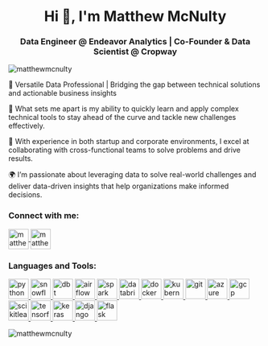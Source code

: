 <h1 align="center">Hi 👋, I'm Matthew McNulty</h1>
<h3 align="center">Data Engineer @ Endeavor Analytics | Co-Founder & Data Scientist @ Cropway</h3>

<p align="left"> <img src="https://komarev.com/ghpvc/?username=matthewmcnulty&label=Profile%20views&color=0e75b6&style=flat" alt="matthewmcnulty" /> </p>

🌟 Versatile Data Professional | Bridging the gap between technical solutions and actionable business insights

🧠 What sets me apart is my ability to quickly learn and apply complex technical tools to stay ahead of the curve and tackle new challenges effectively.

🔎 With experience in both startup and corporate environments, I excel at collaborating with cross-functional teams to solve problems and drive results.

🌍 I’m passionate about leveraging data to solve real-world challenges and deliver data-driven insights that help organizations make informed decisions.

<h3 align="left">Connect with me:</h3>
<p align="left">
<a href="https://linkedin.com/in/matthewmcnulty95" target="blank"><img align="center" src="https://upload.wikimedia.org/wikipedia/commons/thumb/8/81/LinkedIn_icon.svg/108px-LinkedIn_icon.svg.png?20210220164014" alt="matthewmcnulty95" height="40"/> </a>
<a href="https://twitter.com/matthewmcnulty_" target="blank"><img align="center" src="https://upload.wikimedia.org/wikipedia/commons/thumb/6/6f/Logo_of_Twitter.svg/768px-Logo_of_Twitter.svg.png?20220821125553" alt="matthewmcnulty_" height="40"/> </a>
</p>

<h3 align="left">Languages and Tools:</h3>
<p align="left">
<a href="https://www.python.org/" target="_blank" rel="noreferrer"> <img src="https://upload.wikimedia.org/wikipedia/commons/thumb/f/f8/Python_logo_and_wordmark.svg/729px-Python_logo_and_wordmark.svg.png" alt="python" height="40"/> </a>
<a href="https://www.snowflake.com/en/uk/" target="_blank" rel="noreferrer"> <img src="https://upload.wikimedia.org/wikipedia/commons/thumb/f/ff/Snowflake_Logo.svg/276px-Snowflake_Logo.svg.png?20210330073721" alt="snowflake" height="40"/> </a>
<a href="https://www.getdbt.com/" target="_blank" rel="noreferrer"> <img src="https://upload.wikimedia.org/wikipedia/en/thumb/4/48/Data_build_tool_%28dbt%29_logo.svg/1200px-Data_build_tool_%28dbt%29_logo.svg.png" alt="dbt" height="40"/> </a>
<a href="https://airflow.apache.org/" target="_blank" rel="noreferrer"> <img src="https://upload.wikimedia.org/wikipedia/commons/thumb/d/de/AirflowLogo.png/1200px-AirflowLogo.png" alt="airflow" height="40"/> </a>
<a href="https://spark.apache.org/" target="_blank" rel="noreferrer"> <img src="https://upload.wikimedia.org/wikipedia/commons/thumb/f/f3/Apache_Spark_logo.svg/768px-Apache_Spark_logo.svg.png?20210416091439" alt="spark" height="40"/> </a>
<a href="https://www.databricks.com/" target="_blank" rel="noreferrer"> <img src="https://upload.wikimedia.org/wikipedia/commons/6/63/Databricks_Logo.png?20230109143554" alt="databricks" height="40"/> </a>
<a href="https://www.docker.com/" target="_blank" rel="noreferrer"> <img src="https://upload.wikimedia.org/wikipedia/commons/thumb/4/4e/Docker_%28container_engine%29_logo.svg/915px-Docker_%28container_engine%29_logo.svg.png" alt="docker" height="40"/> </a>
<a href="https://kubernetes.io/" target="_blank" rel="noreferrer"> <img src="https://upload.wikimedia.org/wikipedia/commons/thumb/6/67/Kubernetes_logo.svg/1200px-Kubernetes_logo.svg.png" alt="kubernetes" height="40"/> </a>
<a href="https://git-scm.com/" target="_blank" rel="noreferrer"> <img src="https://upload.wikimedia.org/wikipedia/commons/thumb/e/e0/Git-logo.svg/768px-Git-logo.svg.png?20160811101906" alt="git" height="40"/> </a>
<a href="https://azure.microsoft.com/en-gb/" target="_blank" rel="noreferrer"> <img src="https://upload.wikimedia.org/wikipedia/commons/thumb/a/a8/Microsoft_Azure_Logo.svg/281px-Microsoft_Azure_Logo.svg.png" alt="azure" height="40"/> </a> 
<a href="https://cloud.google.com/" target="_blank" rel="noreferrer"> <img src="https://upload.wikimedia.org/wikipedia/commons/thumb/5/51/Google_Cloud_logo.svg/768px-Google_Cloud_logo.svg.png" alt="gcp" height="40"/> </a>
<a href="https://scikit-learn.org/stable/" target="_blank" rel="noreferrer"> <img src="https://upload.wikimedia.org/wikipedia/commons/thumb/0/05/Scikit_learn_logo_small.svg/390px-Scikit_learn_logo_small.svg.png?20180808062052" alt="scikitlearn" height="40"/> </a>
<a href="https://www.tensorflow.org/" target="_blank" rel="noreferrer"> <img src="https://upload.wikimedia.org/wikipedia/commons/thumb/a/ab/TensorFlow_logo.svg/768px-TensorFlow_logo.svg.png" alt="tensorflow" height="40"/> </a>
<a href="https://keras.io/" target="_blank" rel="noreferrer"> <img src="https://upload.wikimedia.org/wikipedia/commons/thumb/a/ae/Keras_logo.svg/768px-Keras_logo.svg.png" alt="keras" height="40"/> </a>
<a href="https://www.djangoproject.com/" target="_blank" rel="noreferrer"> <img src="https://upload.wikimedia.org/wikipedia/de/thumb/0/0e/Django-logo.svg/756px-Django-logo.svg.png?20080114132047" alt="django" height="40"/> </a>
<a href="https://flask.palletsprojects.com/en/3.0.x/" target="_blank" rel="noreferrer"> <img src="https://upload.wikimedia.org/wikipedia/commons/thumb/3/3c/Flask_logo.svg/690px-Flask_logo.svg.png" alt="flask" height="40"/> </a>
</p>

<p><img align="center" src="https://github-readme-streak-stats.herokuapp.com/?user=matthewmcnulty&" alt="matthewmcnulty" /></p>
